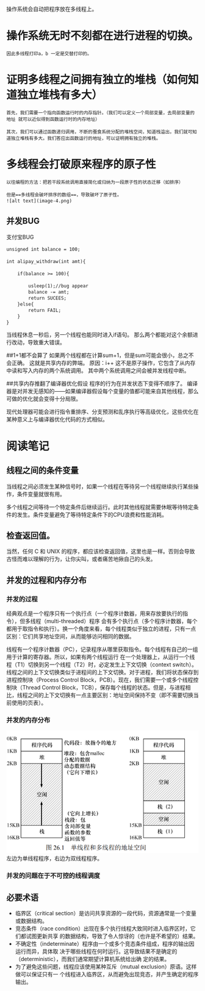 操作系统会自动把程序放在多线程上。

# 操作系统无时不刻都在进行进程的切换。
    因此多线程打印a，b 一定是交替打印的。

# 证明多线程之间拥有独立的堆栈（如何知道独立堆栈有多大）
    首先，我们需要一个指向函数运行时的内存指针。（我们可以定义一个局部变量，去局部变量的地址 就可以近似得到函数运行时的内存地址）

    其次，我们可以通过函数递归调用，不断的蚕食系统分配的堆栈空间，知道栈溢出，我们就可知道独立堆栈有多大。我们答应出函数运行的地址，可以证明拥有独立的堆栈。

# 多线程会打破原来程序的原子性
    以往编程的方法：把若干段系统调用直接简化或归纳为一段原子性的状态迁移（如排序）

    但是==多线程会破坏排序的数组==，导致破坏了原子性。
    ![alt text](image-4.png)

## 并发BUG
支付宝BUG

```
unsigned int balance = 100;

int alipay_withdraw(int amt){

    if(balance >= 100){

        usleep(1);//bug appear
        balance -= amt;
        return SUCEES;
    }else{
        return FAIL;
    }
}
```
当线程休息一秒后，另一个线程也能同时进入if语句。 那么两个都能对这个余额进行改动，导致重大错误。

##1+1都不会算了
    如果两个线程都在计算sum+1，但是sum可能会很小，总之不会正确。 这就是共享内存的弊端。
原因：i++ 这不是原子操作，它包含了从内存中读和写入内存的两个系统调用。 其中两个系统调用之间会被并发线程中断。

##共享内存推翻了编译器优化假设
    程序的行为在并发状态下变得不顺序了。
编译器是对并发无感知的——如果编译器假设每个变量的值都可能来自其他线程，那么可做的优化就会变得十分局限。

现代处理器可能会进行指令重排序、分支预测和乱序执行等高级优化，这些优化在某种意义上与编译器优化代码的方式相似。

# 阅读笔记

## 线程之间的条件变量

当线程之间必须发生某种信号时，如果一个线程在等待另一个线程继续执行某些操作，条件变量就很有用。

多个线程之间等待一个特定条件后继续运行。此时其他线程就需要休眠等待特定条件的发生。条件变量避免了等待特定条件下的CPU浪费和性能消耗。

## 检查返回值。
当然，任何 C 和 UNIX 的程序，都应该检查返回值，这里也是一样。否则会导致古怪而难以理解的行为，让你尖叫，或者痛苦地揪自己的头发。

## 并发的过程和内存分布
### 并发的过程
经典观点是一个程序只有一个执行点（一个程序计数器，用来存放要执行的指令），但多线程（multi-threaded）程序
会有多个执行点（多个程序计数器，每个都用于取指令和执行）。换一个角度来看，每个线程类似于独立的进程，只有一点区别：它们共享地址空间，从而能够访问相同的数据。



线程有一个程序计数器（PC），记录程序从哪里获取指令。每个线程有自己的一组用于计算的寄存器。所以，如果有两个线程运行
在一个处理器上，从运行一个线程（T1）切换到另一个线程（T2）时，必定发生上下文切换（context switch）。线程之间的上下文切换类似于进程间的上下文切换。对于进程，我们将状态保存到进程控制块（Process Control Block，PCB）。现在，我们需要一个或多个线程控制块（Thread Control Block，TCB），保存每个线程的状态。但是，与进程相比，线程之间的上下文切换有一点主要区别：地址空间保持不变（即不需要切换当前使用的页表）。

### 并发的内存分布
![alt text](image-6.png)
左边为单线程程序，右边为双线程程序。

### 并发的问题在于不可控的线程调度

## 必要术语

- 临界区（critical section）是访问共享资源的一段代码，资源通常是一个变量或数据结构。
- 竞态条件（race condition）出现在多个执行线程大致同时进入临界区时，它们都试图更新共享
   的数据结构，导致了令人惊讶的（也许是不希望的）结果。 
- 不确定性（indeterminate）程序由一个或多个竞态条件组成，程序的输出因运行而异，具体取
    决于哪些线程在何时运行。这导致结果不是确定的（deterministic），而我们通常期望计算机系统给出确
    定的结果。
- 为了避免这些问题，线程应该使用某种互斥（mutual exclusion）原语。这样做可以保证只有一
    个线程进入临界区，从而避免出现竞态，并产生确定的程序输出。